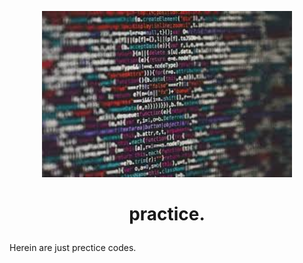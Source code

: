 <p align="center">

  <img src="images.jfif" width="400\"/>

<br>


<h1><p align="center">practice.</h1></p></font>


Herein are just prectice codes.